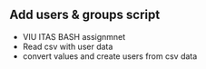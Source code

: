 ## Add users & groups script

- VIU ITAS BASH assignmnet
- Read csv with user data
- convert values and create users from csv data
